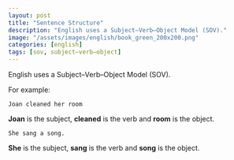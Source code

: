 ```yaml
---
layout: post
title: "Sentence Structure"
description: "English uses a Subject–Verb–Object Model (SOV)."
image: "/assets/images/english/book_green_200x200.png"
categories: [english]
tags: [sov, subject–verb–object]
---
```

English uses a Subject–Verb–Object Model (SOV).

For example:

`Joan cleaned her room`

**Joan** is the subject, **cleaned** is the verb and **room** is the object.

`She sang a song.`

**She** is the subject, **sang** is the verb and **song** is the object.
